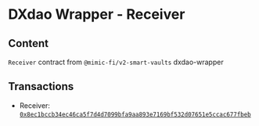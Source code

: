 # DXdao Wrapper - Receiver

## Content

`Receiver` contract from `@mimic-fi/v2-smart-vaults` dxdao-wrapper

## Transactions

- Receiver: [`0x8ec1bccb34ec46ca5f7d4d7099bfa9aa893e7169bf532d07651e5ccac677fbeb`](https://etherscan.io/tx/0x8ec1bccb34ec46ca5f7d4d7099bfa9aa893e7169bf532d07651e5ccac677fbeb)
